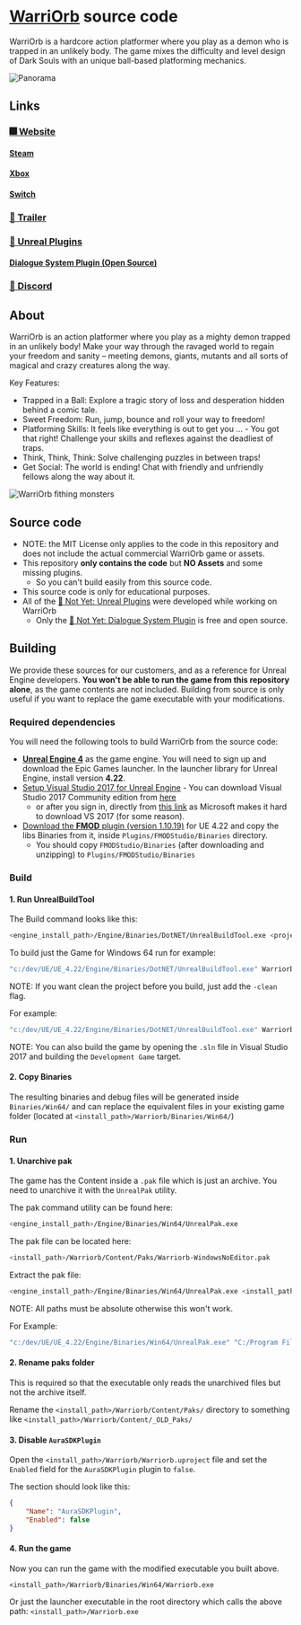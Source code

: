 # [WarriOrb](http://warriorb.com/) source code

WarriOrb is a hardcore action platformer where you play as a demon who is trapped in an unlikely body. The game mixes the difficulty and level design of Dark Souls with an unique ball-based platforming mechanics.

![Panorama](https://user-images.githubusercontent.com/1269608/110971201-3b033900-8363-11eb-80ef-c98ff6442cf0.jpg)

## Links

### [🎆 Website](https://www.warriorb.com/)
#### [Steam](https://store.steampowered.com/app/790360/WarriOrb/)
#### [Xbox](https://www.microsoft.com/p/warriorb/9nw7s5lbk0b7)
#### [Switch](https://www.nintendo.com/games/detail/warriorb-switch/)

### [🎥 Trailer](https://www.youtube.com/watch?v=NdifbjaOQf8)

### [🔧 Unreal Plugins](https://www.unrealengine.com/marketplace/en-US/profile/Not+Yet)
#### [Dialogue System Plugin (Open Source)](https://github.com/NotYetGames/DlgSystem)

### [💬 Discord](https://discord.gg/NotYet)

## About

WarriOrb is an action platformer where you play as a mighty demon trapped in an unlikely body! Make your way through the ravaged world to regain your freedom and sanity – meeting demons, giants, mutants and all sorts of magical and crazy creatures along the way.

Key Features:
- Trapped in a Ball: Explore a tragic story of loss and desperation hidden behind a comic tale.
- Sweet Freedom: Run, jump, bounce and roll your way to freedom!
- Platforming Skills: It feels like everything is out to get you … - You got that right! Challenge your skills and reflexes against the deadliest of traps.
- Think, Think, Think: Solve challenging puzzles in between traps!
- Get Social: The world is ending! Chat with friendly and unfriendly fellows along the way about it.

![WarriOrb fithing monsters](https://user-images.githubusercontent.com/1269608/110970459-73564780-8362-11eb-8ce1-aa880362cbd9.jpg)


## Source code
- NOTE: the MIT License only applies to the code in this repository and does not include the actual commercial WarriOrb game or assets.
- This repository **only contains the code** but **NO Assets** and some missing plugins.
	- So you can't build easily from this source code.
- This source code is only for educational purposes.
- All of the [🔧 Not Yet: Unreal Plugins](https://www.unrealengine.com/marketplace/en-US/profile/Not+Yet) were developed while working on WarriOrb
	- Only the [💬 Not Yet: Dialogue System Plugin](https://github.com/NotYetGames/DlgSystem) is free and open source.

## Building

We provide these sources for our customers, and as a reference for Unreal Engine developers. **You won't be able to run the game from this repository alone**, as the game contents are not included. Building from source is only useful if you want to replace the game executable with your modifications.

### Required dependencies

You will need the following tools to build WarriOrb from the source code:
- **[Unreal Engine 4](https://www.unrealengine.com/)** as the game engine.  You will need to sign up and download the Epic Games launcher. In the launcher library for Unreal Engine, install version **4.22**.
- [Setup Visual Studio 2017 for Unreal Engine](https://docs.unrealengine.com/en-US/Programming/Development/VisualStudioSetup/index.html) - You can download Visual Studio 2017 Community edition from [here](https://visualstudio.microsoft.com/vs/older-downloads/)
  - or after you sign in, directly from [this link](https://my.visualstudio.com/Downloads?q=visual%20studio%202017&wt.mc_id=o~msft~vscom~older-downloads) as Microsoft makes it hard to download VS 2017 (for some reason).
- [Download the **FMOD** plugin (version 1.10.19)](https://www.fmod.com/download) for UE 4.22 and copy the libs Binaries from it, inside `Plugins/FMODStudio/Binaries` directory.
  - You should copy `FMODStudio/Binaries` (after downloading and unzipping) to `Plugins/FMODStudio/Binaries`

### Build


#### 1. Run UnrealBuildTool

The Build command looks like this:
```sh
<engine_install_path>/Engine/Binaries/DotNET/UnrealBuildTool.exe <project_name><target_type> <platform> <build_type> -project=<uproject_absolute_file_path> -progress
```

To build just the Game for Windows 64 run for example:
```sh
"c:/dev/UE/UE_4.22/Engine/Binaries/DotNET/UnrealBuildTool.exe" Warriorb Win64 Development -project="C:/dev/WarriOrb/Warriorb.uproject" -progress
```

NOTE: If you want clean the project before you build, just add the `-clean` flag.

For example:
```sh
"c:/dev/UE/UE_4.22/Engine/Binaries/DotNET/UnrealBuildTool.exe" Warriorb Win64 Development -project="C:/dev/WarriOrb/Warriorb.uproject" -progress -clean
```

NOTE: You can also build the game by opening the `.sln` file in Visual Studio 2017 and building the `Development Game` target.

#### 2. Copy Binaries

The resulting binaries and debug files will be generated inside `Binaries/Win64/` and can replace the equivalent files in your existing game folder (located at `<install_path>/Warriorb/Binaries/Win64/`)

### Run

#### 1. Unarchive pak

The game has the Content inside a `.pak` file which is just an archive. You need to unarchive it with the `UnrealPak` utility.

The pak command utility can be found here:
```sh
<engine_install_path>/Engine/Binaries/Win64/UnrealPak.exe
```

The pak file can be located here:
```sh
<install_path>/Warriorb/Content/Paks/Warriorb-WindowsNoEditor.pak
```

Extract the pak file:
```sh
<engine_install_path>/Engine/Binaries/Win64/UnrealPak.exe <install_path>/Warriorb/Content/Paks/Warriorb-WindowsNoEditor.pak -Extract <install_path>
```

NOTE: All paths must be absolute otherwise this won't work.

For Example:
```sh
"c:/dev/UE/UE_4.22/Engine/Binaries/Win64/UnrealPak.exe" "C:/Program Files (x86)/Steam/steamapps/common/WarriOrb/Warriorb/Content/Paks/Warriorb-WindowsNoEditor.pak" -Extract "C:/Program Files (x86)/Steam/steamapps/common/WarriOrb/"
```
#### 2. Rename paks folder

This is required so that the executable only reads the unarchived files but not the archive itself.

Rename the `<install_path>/Warriorb/Content/Paks/` directory to something like `<install_path>/Warriorb/Content/_OLD_Paks/`

#### 3. Disable `AuraSDKPlugin`

Open the `<install_path>/Warriorb/Warriorb.uproject` file and set the `Enabled` field for the `AuraSDKPlugin` plugin to `false`.

The section should look like this:
```json
{
	"Name": "AuraSDKPlugin",
	"Enabled": false
}
```

#### 4. Run the game
Now you can run the game with the modified executable you built above.

`<install_path>/Warriorb/Binaries/Win64/Warriorb.exe`

Or just the launcher executable in the root directory which calls the above path:
`<install_path>/Warriorb.exe`
